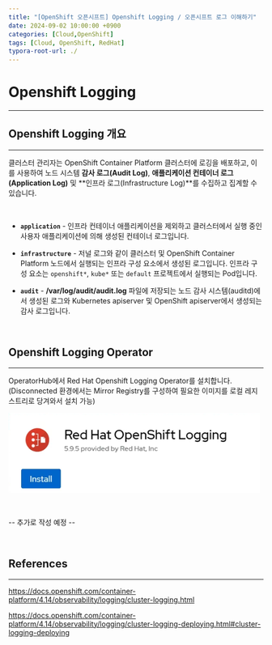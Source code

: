 ```yaml
---
title: "[OpenShift 오픈시프트] Openshift Logging / 오픈시프트 로그 이해하기"
date: 2024-09-02 10:00:00 +0900
categories: [Cloud,OpenShift]
tags: [Cloud, OpenShift, RedHat]
typora-root-url: ./
---
```




# **Openshift Logging**

---

## **Openshift Logging 개요**

---

클러스터 관리자는 OpenShift Container Platform 클러스터에 로깅을 배포하고, 이를 사용하여 노드 시스템 **감사 로그(Audit Log)**, **애플리케이션 컨테이너 로그(Application Log)** 및 **인프라 로그(Infrastructure Log)**를 수집하고 집계할 수 있습니다.

<br/>

- **`application`** - 인프라 컨테이너 애플리케이션을 제외하고 클러스터에서 실행 중인 사용자 애플리케이션에 의해 생성된 컨테이너 로그입니다.

- **`infrastructure`** - 저널 로그와 같이 클러스터 및 OpenShift Container Platform 노드에서 실행되는 인프라 구성 요소에서 생성된 로그입니다. 인프라 구성 요소는 `openshift*`, `kube*` 또는 `default` 프로젝트에서 실행되는 Pod입니다.

- **`audit`** - **/var/log/audit/audit.log** 파일에 저장되는 노드 감사 시스템(auditd)에서 생성된 로그와 Kubernetes apiserver 및 OpenShift apiserver에서 생성되는 감사 로그입니다.



<br/>

## **Openshift Logging Operator**

---

OperatorHub에서 Red Hat Openshift Logging Operator를 설치합니다. (Disconnected 환경에서는 Mirror Registry를 구성하여 필요한 이미지를 로컬 레지스트리로 당겨와서 설치 가능)

![image-20240911232551563](/../assets/img/posts/2024-09-02-OpenShift-Logging/image-20240911232551563.png)

<br/>

-- 추가로 작성 예정 --

<br/>

## **References**

---

<https://docs.openshift.com/container-platform/4.14/observability/logging/cluster-logging.html>

<https://docs.openshift.com/container-platform/4.14/observability/logging/cluster-logging-deploying.html#cluster-logging-deploying>

<br/>

<br/>
